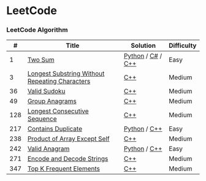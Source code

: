 LeetCode
========

### LeetCode Algorithm

| # | Title | Solution | Difficulty |
|---| ----- | -------- | ---------- |
|1|[Two Sum](https://leetcode.com/problems/two-sum/description/) | [Python](./Algorithms/Python3/ContainsDuplicate/ContainsDuplicate.py) / [C#](./Algorithms/C%23/1.TwoSum/two_sum.cs) / [C++](./Algorithms/C++/1.TwoSum/TwoSum.cpp)|Easy|
|3|[Longest Substring Without Repeating Characters](https://leetcode.com/problems/longest-substring-without-repeating-characters/description/) | [C++](./Algorithms/C++/3.LongestSubstringWithoutRepeatingCharacters/LongestSubstringWithoutRepeatingCharacters.cpp)|Medium|
|36|[Valid Sudoku](https://leetcode.com/problems/valid-sudoku/description/) | [C++](./Algorithms/C++/36.ValidSudoku/ValidSudoku.cpp)|Medium|
|49|[Group Anagrams](https://leetcode.com/problems/group-anagrams/description/) | [C++](./Algorithms/C++/49.GroupAnagrams/GroupAnagrams.cpp)|Medium|
|128|[Longest Consecutive Sequence](https://leetcode.com/problems/longest-consecutive-sequence/description/) | [C++](./Algorithms/C++/128.LongestConsecutiveSequence/LongestConsecutiveSequence.cpp)|Medium|
|217|[Contains Duplicate](https://leetcode.com/problems/contains-duplicate/description/) | [Python](./Algorithms/Python3/ContainsDuplicate/ContainsDuplicate.py) / [C++](./Algorithms/C++/217.ContainsDuplicate/ContainsDuplicate.cpp)|Easy|
|238|[Product of Array Except Self](https://leetcode.com/problems/product-of-array-except-self/description/) | [C++](./Algorithms/C++/238.ProductsOfArrayExceptSelf/ProductsOfArrayExceptSelf.cpp)|Medium|
|242|[Valid Anagram](https://leetcode.com/problems/valid-anagram/description/) | [Python](./Algorithms/Python3/ContainsDuplicate/ContainsDuplicate.py) / [C++](./Algorithms/C++/242.ValidAnagram/ValidAnagram.cpp)|Easy|
|271|[Encode and Decode Strings](https://leetcode.com/problems/encode-and-decode-strings/description/) | [C++](./Algorithms/C++/271.EncodeAndDecodeStrings/EncodeAndDecodeStrings.cpp)|Medium|
|347|[Top K Frequent Elements](https://leetcode.com/problems/top-k-frequent-elements/description/) | [C++](./Algorithms/C++/347.TopKFrequentElements/TopKFrequentElements.cpp)|Medium|
